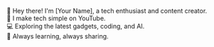 👋 Hey there! I'm [Your Name], a tech enthusiast and content creator.  
🎥 I make tech simple on YouTube.  
💻 Exploring the latest gadgets, coding, and AI.  
🚀 Always learning, always sharing. 
<!---
moorthytj12/moorthytj12 is a ✨ special ✨ repository because its `README.md` (this file) appears on your GitHub profile.
You can click the Preview link to take a look at your changes.
--->
